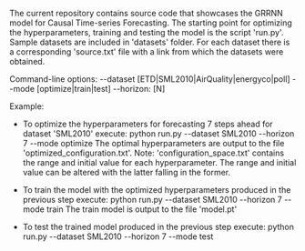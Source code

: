 The current repository contains source code that showcases the GRRNN model for Causal Time-series Forecasting.
The starting point for optimizing the hyperparameters, training and testing the model is the script 'run.py'.
Sample datasets are included in 'datasets' folder. For each dataset there is a corresponding 'source.txt' file with
a link from which the datasets were obtained.

Command-line options:
 --dataset [ETD|SML2010|AirQuality|energyco|poll]
 --mode [optimize|train|test]
 --horizon: [N]

Example:

- To optimize the hyperparameters for forecasting 7 steps ahead for dataset 'SML2010' execute:
  python run.py --dataset SML2010 --horizon 7 --mode optimize
  The optimal hyperparameters are output to the file 'optimized_configuration.txt'.
  Note: 'configuration_space.txt' contains the range and initial value for each hyperparameter. 
  The range and initial value can be altered with the latter falling in the former.

- To train the model with the optimized hyperparameters produced in the previous step execute:
  python run.py --dataset SML2010 --horizon 7 --mode train
  The train model is output to the file 'model.pt'

- To test the trained model produced in the previous step execute:
  python run.py --dataset SML2010 --horizon 7 --mode test

